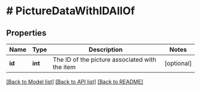 # # PictureDataWithIDAllOf

## Properties

Name | Type | Description | Notes
------------ | ------------- | ------------- | -------------
**id** | **int** | The ID of the picture associated with the item | [optional]

[[Back to Model list]](../../README.md#models) [[Back to API list]](../../README.md#endpoints) [[Back to README]](../../README.md)
